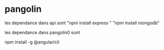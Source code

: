 # pangolin

les dependance dans api 
sont 
"npm install express "
"npm install mongodb"

les dependance dans pangolin0 
sont 

npm install -g @angular/cli
